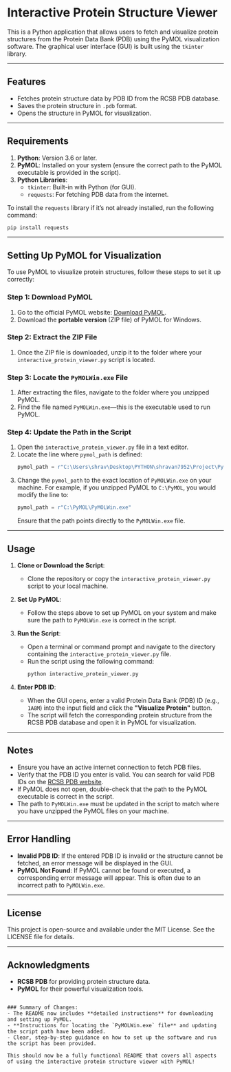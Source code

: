 # Interactive Protein Structure Viewer

This is a Python application that allows users to fetch and visualize protein structures from the Protein Data Bank (PDB) using the PyMOL visualization software. The graphical user interface (GUI) is built using the `tkinter` library.

---

## Features

- Fetches protein structure data by PDB ID from the RCSB PDB database.
- Saves the protein structure in `.pdb` format.
- Opens the structure in PyMOL for visualization.

---

## Requirements

1. **Python**: Version 3.6 or later.
2. **PyMOL**: Installed on your system (ensure the correct path to the PyMOL executable is provided in the script).
3. **Python Libraries**:
   - `tkinter`: Built-in with Python (for GUI).
   - `requests`: For fetching PDB data from the internet.

To install the `requests` library if it’s not already installed, run the following command:

```bash
pip install requests
```

---

## Setting Up PyMOL for Visualization

To use PyMOL to visualize protein structures, follow these steps to set it up correctly:

### Step 1: Download PyMOL

1. Go to the official PyMOL website: [Download PyMOL](https://www.pymol.org/).
2. Download the **portable version** (ZIP file) of PyMOL for Windows.

### Step 2: Extract the ZIP File

1. Once the ZIP file is downloaded, unzip it to the folder where your `interactive_protein_viewer.py` script is located.

### Step 3: Locate the `PyMOLWin.exe` File

1. After extracting the files, navigate to the folder where you unzipped PyMOL.
2. Find the file named `PyMOLWin.exe`—this is the executable used to run PyMOL.

### Step 4: Update the Path in the Script

1. Open the `interactive_protein_viewer.py` file in a text editor.
2. Locate the line where `pymol_path` is defined:
   ```python
   pymol_path = r"C:\Users\shrav\Desktop\PYTHON\shravan7952\Project\PyMOL-3.1.3_appveyor1638-Win64-portable-py310\PyMOL\PyMOLWin.exe"  # Adjust this path as necessary
   ```
3. Change the `pymol_path` to the exact location of `PyMOLWin.exe` on your machine. For example, if you unzipped PyMOL to `C:\PyMOL`, you would modify the line to:
   ```python
   pymol_path = r"C:\PyMOL\PyMOLWin.exe"
   ```
   Ensure that the path points directly to the `PyMOLWin.exe` file.

---

## Usage

1. **Clone or Download the Script**:
   - Clone the repository or copy the `interactive_protein_viewer.py` script to your local machine.

2. **Set Up PyMOL**:
   - Follow the steps above to set up PyMOL on your system and make sure the path to `PyMOLWin.exe` is correct in the script.

3. **Run the Script**:
   - Open a terminal or command prompt and navigate to the directory containing the `interactive_protein_viewer.py` file.
   - Run the script using the following command:
     ```bash
     python interactive_protein_viewer.py
     ```

4. **Enter PDB ID**:
   - When the GUI opens, enter a valid Protein Data Bank (PDB) ID (e.g., `1A8M`) into the input field and click the **"Visualize Protein"** button.
   - The script will fetch the corresponding protein structure from the RCSB PDB database and open it in PyMOL for visualization.

---

## Notes

- Ensure you have an active internet connection to fetch PDB files.
- Verify that the PDB ID you enter is valid. You can search for valid PDB IDs on the [RCSB PDB website](https://www.rcsb.org/).
- If PyMOL does not open, double-check that the path to the PyMOL executable is correct in the script.
- The path to `PyMOLWin.exe` must be updated in the script to match where you have unzipped the PyMOL files on your machine.

---

## Error Handling

- **Invalid PDB ID**: If the entered PDB ID is invalid or the structure cannot be fetched, an error message will be displayed in the GUI.
- **PyMOL Not Found**: If PyMOL cannot be found or executed, a corresponding error message will appear. This is often due to an incorrect path to `PyMOLWin.exe`.

---

## License

This project is open-source and available under the MIT License. See the LICENSE file for details.

---

## Acknowledgments

- **RCSB PDB** for providing protein structure data.
- **PyMOL** for their powerful visualization tools.
```

### Summary of Changes:
- The README now includes **detailed instructions** for downloading and setting up PyMOL.
- **Instructions for locating the `PyMOLWin.exe` file** and updating the script path have been added.
- Clear, step-by-step guidance on how to set up the software and run the script has been provided.

This should now be a fully functional README that covers all aspects of using the interactive protein structure viewer with PyMOL!

